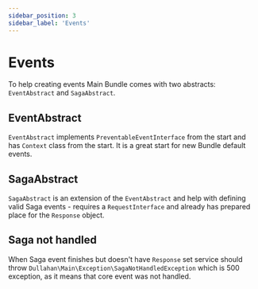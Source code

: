 ```yaml
---
sidebar_position: 3
sidebar_label: 'Events'
---
```


# Events

To help creating events Main Bundle comes with two abstracts: `EventAbstract` and `SagaAbstract`.

## EventAbstract

`EventAbstract` implements `PreventableEventInterface` from the start and has `Context` class from the start.
It is a great start for new Bundle default events.

## SagaAbstract

`SagaAbstract` is an extension of the `EventAbstract` and help with defining valid Saga events - requires a
`RequestInterface` and already has prepared place for the `Response` object.

## Saga not handled

When Saga event finishes but doesn't have `Response` set service should throw
`Dullahan\Main\Exception\SagaNotHandledException` which is 500 exception, as it means that core event was not handled.